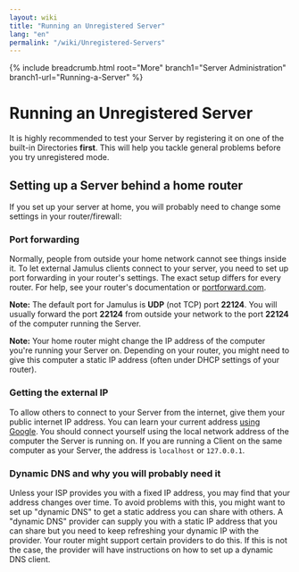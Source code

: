 ```yaml
---
layout: wiki
title: "Running an Unregistered Server"
lang: "en"
permalink: "/wiki/Unregistered-Servers"
---
```


{% include breadcrumb.html root="More" branch1="Server Administration" branch1-url="Running-a-Server" %}

# Running an Unregistered Server

It is highly recommended to test your Server by registering it on one of the built-in Directories **first**. This will help you tackle general problems before you try unregistered mode.

## Setting up a Server behind a home router

If you set up your server at home, you will probably need to change some settings in your router/firewall:

### Port forwarding

Normally, people from outside your home network cannot see things inside it. To let external Jamulus clients connect to your server, you need to set up port forwarding in your router's settings. The exact setup differs for every router. For help, see your router's documentation or [portforward.com](https://portforward.com).

**Note:** The default port for Jamulus is **UDP** (not TCP) port **22124**. You will usually forward the port **22124** from outside your network to the port **22124** of the computer running the Server.

**Note:** Your home router might change the IP address of the computer you're running your Server on. Depending on your router, you might need to give this computer a static IP address (often under DHCP settings of your router).

### Getting the external IP

To allow others to connect to your Server from the internet, give them your public internet IP address. You can learn your current address [using Google](https://www.google.com/search?q=what+is+my+ip).
You should connect yourself using the local network address of the computer the Server is running on. If you are running a Client on the same computer as your Server, the address is `localhost` or `127.0.0.1`.


### Dynamic DNS and why you will probably need it

Unless your ISP provides you with a fixed IP address, you may find that your address changes over time. To avoid problems with this, you might want to set up "dynamic DNS" to get a static address you can share with others. A "dynamic DNS" provider can supply you with a static IP address that you can share but you need to keep refreshing your dynamic IP with the provider. Your router might support certain providers to do this. If this is not the case, the provider will have instructions on how to set up a dynamic DNS client.

